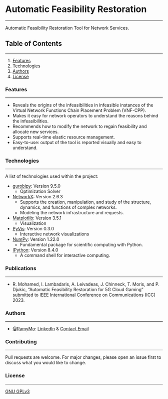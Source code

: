 
# Automatic Feasibility Restoration
***
Automatic Feasibility Restoration Tool for Network Services.


## Table of Contents
***
1. [Features](#features)
2. [Technologies](#technologies)
3. [Authors](#authors)
4. [License](#license)

### Features
***
- Reveals the origins of the infeasibilities in infeasible instances of the Virtual Network
Functions Chain Placement Problem (VNF-CPP).
- Makes it easy for network operators to understand the reasons behind the infeasibilities.
- Recommends how to modify the network to regain feasibility and allocate new services. 
- Supports real-time elastic resource management.
- Easy-to-use: output of the tool is reported visually and easy to understand.

### Technologies
***
A list of technologies used within the project:
* [gurobipy](https://pypi.org/project/gurobipy/): Version 9.5.0 
  * Optimization Solver
* [NetworkX](https://github.com/networkx/networkx): Version 2.6.3
  * Supports the creation, manipulation, and study of the structure,
  dynamics, and functions of complex networks.
  * Modeling the network infrastructure and requests.
* [Matplotlib](https://github.com/matplotlib/matplotlib): Version 3.5.1
  * Visualization
* [PyVis](https://github.com/WestHealth/pyvis): Version 0.3.0
  * Interactive network visualizations
* [NumPy](https://github.com/numpy/numpy): Version 1.22.0
  * Fundamental package for scientific computing with Python.
* [IPython](https://github.com/ipython/ipython): Version 8.4.0
  * A command shell for interactive computing.

### Publications
***
- R. Mohamed, I. Lambadaris, A. Leivadeas, J. Chinneck, T. Moris, and P. Djukic, “Automatic Feasibility Restoration for 5G Cloud
Gaming” submitted to IEEE International Conference on Communications (ICC) 2023.



  
### Authors
***
- [@RamyMo](https://www.github.com/RamyMo): [LinkedIn](https://www.linkedin.com/in/ramymfouad/) & [Contact Email](mailto:Ramy.Mohamed@carleton.ca)


### Contributing
***
Pull requests are welcome. For major changes, please open an issue first to discuss what you would like to change.

### License
***
[GNU GPLv3](https://choosealicense.com/licenses/gpl-3.0/)
